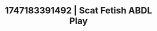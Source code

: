 ---
categories:
- Intimate storytelling
- Eye contact kink
- Subtle dominance
- Erotic tension build
- Intimate POV
image: /assets/images/1747183391492.jpg
layout: post
seo:
  description: Featured content with artistic Scat Fetish, ABDL Play. HD images available.
  keywords: Scat Fetish, ABDL Play
  og_image: /assets/images/1747183391492.jpg
  schema_type: VisualArtwork
tags:
- ABDL Play
- Scat Fetish
- '#1747183391492'
title: 1747183391492 | Scat Fetish ABDL Play
---